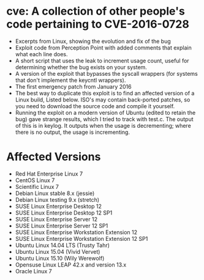 # cve: A collection of other people's code pertaining to CVE-2016-0728
* Excerpts from Linux, showing the evolution and fix of the bug
* Exploit code from Perception Point with added comments that explain what each line does.
* A short script that uses the leak to increment usage count, useful for determining whether the bug exists on your system.
* A version of the exploit that bypasses the syscall wrappers (for systems that don't implement the keycntl wrappers).
* The first emergency patch from January 2016
* The best way to duplicate this exploit is to find an affected version of a Linux build, Listed below. ISO's may contain back-ported patches, so you need to download the source code and compile it yourself.
* Running the exploit on a modern version of Ubuntu (edited to retain the bug) gave strange results, which I tried to track with test.c.  The output of this is in keylog. It outputs when the usage is decrementing; where there is no output, the usage is incrementing.

# Affected Versions
* Red Hat Enterprise Linux 7
* CentOS Linux 7
* Scientific Linux 7
* Debian Linux stable 8.x (jessie)
* Debian Linux testing 9.x (stretch)
* SUSE Linux Enterprise Desktop 12
* SUSE Linux Enterprise Desktop 12 SP1
* SUSE Linux Enterprise Server 12
* SUSE Linux Enterprise Server 12 SP1
* SUSE Linux Enterprise Workstation Extension 12
* SUSE Linux Enterprise Workstation Extension 12 SP1
* Ubuntu Linux 14.04 LTS (Trusty Tahr)
* Ubuntu Linux 15.04 (Vivid Vervet)
* Ubuntu Linux 15.10 (Wily Werewolf)
* Opensuse Linux LEAP 42.x and version 13.x
* Oracle Linux 7


